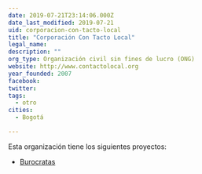```yaml
---
date: 2019-07-21T23:14:06.000Z
date_last_modified: 2019-07-21
uid: corporacion-con-tacto-local
title: "Corporación Con Tacto Local"
legal_name: 
description: ""
org_type: Organización civil sin fines de lucro (ONG)
website: http://www.contactolocal.org
year_founded: 2007
facebook: 
twitter: 
tags:
  - otro
cities: 
  - Bogotá

---
```


Esta organización tiene los siguientes proyectos:

- [Burocratas](/i/burocratas.html)
